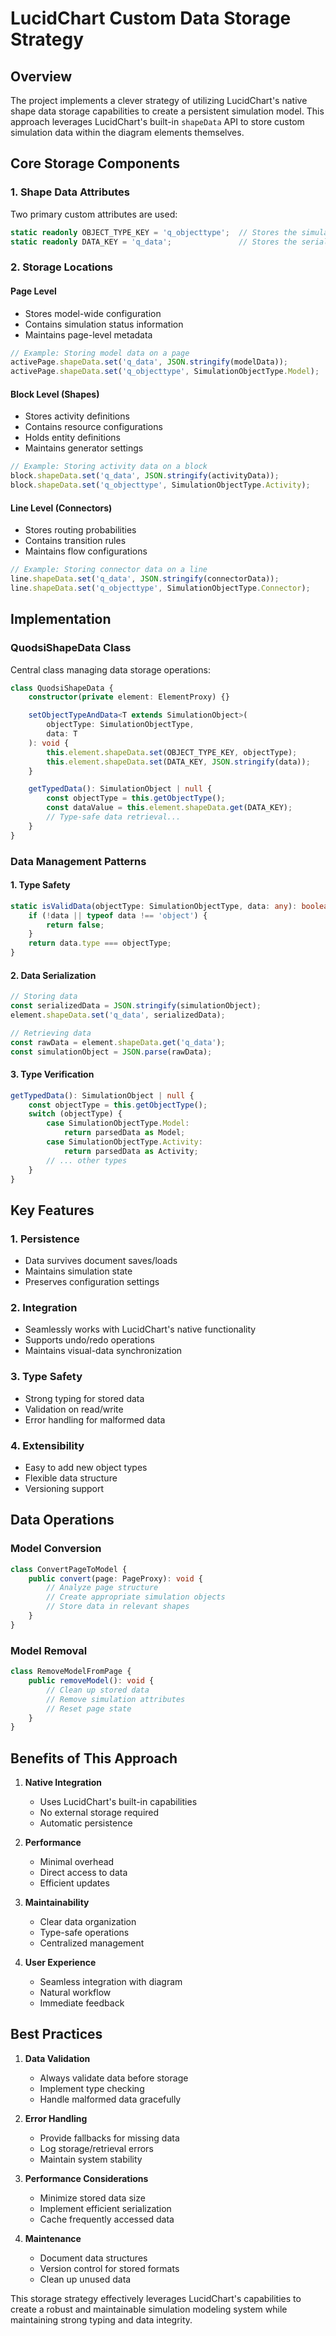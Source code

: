 # LucidChart Custom Data Storage Strategy

## Overview
The project implements a clever strategy of utilizing LucidChart's native shape data storage capabilities to create a persistent simulation model. This approach leverages LucidChart's built-in `shapeData` API to store custom simulation data within the diagram elements themselves.

## Core Storage Components

### 1. Shape Data Attributes
Two primary custom attributes are used:
```typescript
static readonly OBJECT_TYPE_KEY = 'q_objecttype';  // Stores the simulation object type
static readonly DATA_KEY = 'q_data';               // Stores the serialized object data
```

### 2. Storage Locations

#### Page Level
- Stores model-wide configuration
- Contains simulation status information
- Maintains page-level metadata
```typescript
// Example: Storing model data on a page
activePage.shapeData.set('q_data', JSON.stringify(modelData));
activePage.shapeData.set('q_objecttype', SimulationObjectType.Model);
```

#### Block Level (Shapes)
- Stores activity definitions
- Contains resource configurations
- Holds entity definitions
- Maintains generator settings
```typescript
// Example: Storing activity data on a block
block.shapeData.set('q_data', JSON.stringify(activityData));
block.shapeData.set('q_objecttype', SimulationObjectType.Activity);
```

#### Line Level (Connectors)
- Stores routing probabilities
- Contains transition rules
- Maintains flow configurations
```typescript
// Example: Storing connector data on a line
line.shapeData.set('q_data', JSON.stringify(connectorData));
line.shapeData.set('q_objecttype', SimulationObjectType.Connector);
```

## Implementation

### QuodsiShapeData Class
Central class managing data storage operations:
```typescript
class QuodsiShapeData {
    constructor(private element: ElementProxy) {}

    setObjectTypeAndData<T extends SimulationObject>(
        objectType: SimulationObjectType, 
        data: T
    ): void {
        this.element.shapeData.set(OBJECT_TYPE_KEY, objectType);
        this.element.shapeData.set(DATA_KEY, JSON.stringify(data));
    }

    getTypedData(): SimulationObject | null {
        const objectType = this.getObjectType();
        const dataValue = this.element.shapeData.get(DATA_KEY);
        // Type-safe data retrieval...
    }
}
```

### Data Management Patterns

#### 1. Type Safety
```typescript
static isValidData(objectType: SimulationObjectType, data: any): boolean {
    if (!data || typeof data !== 'object') {
        return false;
    }
    return data.type === objectType;
}
```

#### 2. Data Serialization
```typescript
// Storing data
const serializedData = JSON.stringify(simulationObject);
element.shapeData.set('q_data', serializedData);

// Retrieving data
const rawData = element.shapeData.get('q_data');
const simulationObject = JSON.parse(rawData);
```

#### 3. Type Verification
```typescript
getTypedData(): SimulationObject | null {
    const objectType = this.getObjectType();
    switch (objectType) {
        case SimulationObjectType.Model:
            return parsedData as Model;
        case SimulationObjectType.Activity:
            return parsedData as Activity;
        // ... other types
    }
}
```

## Key Features

### 1. Persistence
- Data survives document saves/loads
- Maintains simulation state
- Preserves configuration settings

### 2. Integration
- Seamlessly works with LucidChart's native functionality
- Supports undo/redo operations
- Maintains visual-data synchronization

### 3. Type Safety
- Strong typing for stored data
- Validation on read/write
- Error handling for malformed data

### 4. Extensibility
- Easy to add new object types
- Flexible data structure
- Versioning support

## Data Operations

### Model Conversion
```typescript
class ConvertPageToModel {
    public convert(page: PageProxy): void {
        // Analyze page structure
        // Create appropriate simulation objects
        // Store data in relevant shapes
    }
}
```

### Model Removal
```typescript
class RemoveModelFromPage {
    public removeModel(): void {
        // Clean up stored data
        // Remove simulation attributes
        // Reset page state
    }
}
```

## Benefits of This Approach

1. **Native Integration**
   - Uses LucidChart's built-in capabilities
   - No external storage required
   - Automatic persistence

2. **Performance**
   - Minimal overhead
   - Direct access to data
   - Efficient updates

3. **Maintainability**
   - Clear data organization
   - Type-safe operations
   - Centralized management

4. **User Experience**
   - Seamless integration with diagram
   - Natural workflow
   - Immediate feedback

## Best Practices

1. **Data Validation**
   - Always validate data before storage
   - Implement type checking
   - Handle malformed data gracefully

2. **Error Handling**
   - Provide fallbacks for missing data
   - Log storage/retrieval errors
   - Maintain system stability

3. **Performance Considerations**
   - Minimize stored data size
   - Implement efficient serialization
   - Cache frequently accessed data

4. **Maintenance**
   - Document data structures
   - Version control for stored formats
   - Clean up unused data

This storage strategy effectively leverages LucidChart's capabilities to create a robust and maintainable simulation modeling system while maintaining strong typing and data integrity.
